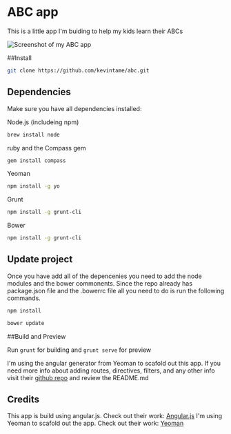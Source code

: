 # ABC app 

This is a little app I'm buiding to help my kids learn their ABCs

![Screenshot of my ABC app](https://www.dropbox.com/s/d6vj6r9318rpy0f/abcApp.png?dl=0)

##Install
```bash
git clone https://github.com/kevintame/abc.git
```
## Dependencies
Make sure you have all dependencies installed:

Node.js (includeing npm)
```bash
brew install node
```
ruby and the Compass gem
```bash
gem install compass
```
Yeoman
```bash
npm install -g yo
```
Grunt
```bash
npm install -g grunt-cli
```
Bower
```bash
npm install -g grunt-cli
```
## Update project
Once you have add all of the depencenies you need to add the node modules and the bower commonents. Since the repo already has  package.json file and the .bowerrc file all you need to do is run the following commands. 

```bash
npm install
```
```bash
bower update
```
##Build and Preview

Run `grunt` for building and `grunt serve` for preview

I'm using the angular generator from Yeoman to scafold out this app. If you need more info about adding routes, directives, filters, and any other info visit their [github repo](https://github.com/yeoman/generator-angular) and review the README.md 

## Credits

This app is build using angular.js. Check out their work: [Angular.js](https://angularjs.org/)
I'm using Yeoman to scafold out the app. Check out their work: [Yeoman](http://yeoman.io/)
